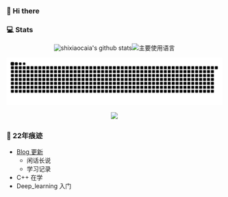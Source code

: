 ### 👋 Hi there

### 💻 Stats

<div align="center">

![shixiaocaia's github stats](https://github-readme-stats.vercel.app/api?username=shixiaocaia&hide_title=false&hide_border=true&show_icons=true&include_all_commits=true&line_height=20&bg_color=0,EC6C6C,FFD479,FFFC79,73FA79&theme=graywhite&locale=cn)![主要使用语言](https://github-readme-stats.vercel.app/api/top-langs/?username=shixiaocaia&hide_title=false&hide=c&hide_border=true&layout=compact&bg_color=0,73FA79,73FDFF,D783FF&theme=graywhite&locale=cn)

![snake](./assets/github-contribution-grid-snake.svg)

![](https://activity-graph.herokuapp.com/graph?username=shixiaocaia&theme=github)

</div>

### 📝 22年痕迹
- [Blog 更新](https://blog-shixiaocaia.vercel.app/)
  - 闲话长说
  - 学习记录
- C++ 在学
- Deep_learning 入门


